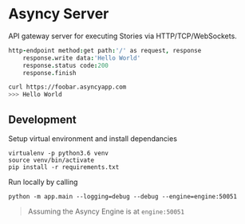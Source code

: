 # Asyncy Server

API gateway server for executing Stories via HTTP/TCP/WebSockets.

```coffee
http-endpoint method:get path:'/' as request, response
    response.write data:'Hello World'
    response.status code:200
    response.finish
```

```sh
curl https://foobar.asyncyapp.com
>>> Hello World
```


## Development

Setup virtual environment and install dependancies
```
virtualenv -p python3.6 venv
source venv/bin/activate
pip install -r requirements.txt
```

Run locally by calling

```
python -m app.main --logging=debug --debug --engine=engine:50051
```
> Assuming the Asyncy Engine is at `engine:50051`
